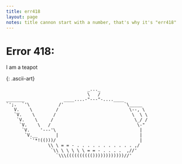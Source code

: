 ```yaml
---
title: err418
layout: page
notes: title cannon start with a number, that's why it's "err418"
---
```


# Error 418:

I am a teapot

{: .ascii-art}

                                   _..._
                                   \   /
    _______               ____....-"---"-....____
    `';.  `'\           /'                       `\_____
       V.    \         /                           \--, \
       `V.    \       /                             \  \ \
        `V.    \     /                               \_/ /
         `V.    \   /                                 \-"
          `V.    '---'\                                |
           `V.__       |                               |
             `'*!(()))/                                |
                    \\ \ = = - . . . . . . . . . . . ,/
                     `\\ \ \ \ \ \ = = - . . . .  ,//'
                       `\\\(((((((((())))))))))))//'



